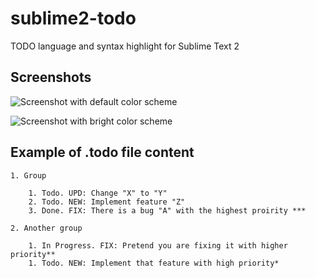 # sublime2-todo #

TODO language and syntax highlight for Sublime Text 2

## Screenshots ##

![Screenshot with default color scheme](https://raw.github.com/nkbt/sublime2-todo/master/todo/default.png?v2 "Screenshot with default color scheme")

![Screenshot with bright color scheme](https://raw.github.com/nkbt/sublime2-todo/master/todo/bright.png "Screenshot with bright color scheme")

## Example of .todo file content ##

	1. Group

		1. Todo. UPD: Change "X" to "Y"
		2. Todo. NEW: Implement feature "Z"
		3. Done. FIX: There is a bug "A" with the highest proirity ***

	2. Another group

		1. In Progress. FIX: Pretend you are fixing it with higher priority**
		1. Todo. NEW: Implement that feature with high priority*